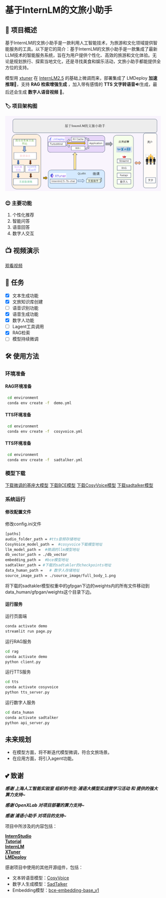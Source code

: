 # 基于InternLM的文旅小助手

## 📖 项目概述
基于InternLM的文旅小助手是一款利用人工智能技术，为旅游和文化领域提供智能服务的工具。以下是它的简介：基于InternLM的文旅小助手是一款集成了最新LLM技术的智能服务系统，旨在为用户提供个性化、高效的旅游和文化体验。无论是规划旅行、探索当地文化，还是寻找美食和娱乐活动，文旅小助手都能提供全方位的支持。

模型用 [xtuner](https://github.com/InternLM/xtuner) 在 [InternLM2.5](https://github.com/InternLM/InternLM) 的基础上微调而来，部署集成了 LMDeploy **加速推理**🚀，支持 **RAG 检索增强生成** ，加入带有感情的 **TTS 文字转语音**🔊生成，最后还会生成 **数字人语音视频** 🦸。

### 🏷️ 项目架构图
<p align="center">
    <img src="./image/架构图.png" alt="alt text" >
</p>

### 😊 主要功能
1. 个性化推荐
2. 智能问答
3. 语音回答
4. 数字人交互

## 📺️ 视频演示
[观看视频](https://www.bilibili.com/video/BV14FY1ejEun/?spm_id_from=333.999.0.0&vd_source=49d7dc394125d1aa584fca04e78a909f)


## 🧾 任务

- [x] 文本生成功能
- [x] 文旅知识库创建
- [ ] 语音识别功能
- [x] 语音生成功能
- [x] 数字人功能
- [ ] Lagent工具调用
- [x] RAG检索
- [ ] 模型持续微调

## 🛠️ 使用方法

### 环境准备

#### RAG环境准备

```bash
 cd environment
 conda env create -f  demo.yml
```

#### TTS环境准备

```bash
 cd environment
 conda env create -f  cosyvoice.yml
```

#### TTS环境准备

```bash
 cd environment
 conda env create -f  sadtalker.yml
```

### 模型下载

[下载微调的基座大模型](https://openxlab.org.cn/models/detail/ljk-0/wenlv)
[下载BCE模型](https://www.modelscope.cn/models/netease-youdao/bce-embedding-base_v1)
[下载CosyVoice模型](https://www.modelscope.cn/models/iic/CosyVoice-300M-SFT)
[下载sadtalker模型](https://www.modelscope.cn/models/wwd123/sadtalker)


### 系统运行

#### 修改配置文件

修改config.ini文件

```bash
[paths]
audio_folder_path = #tts音频存储地址
CosyVoice_model_path =  #cosyvoice下载模型地址
llm_model_path =  #微调的llm模型地址
db_vector_path = ./db_vector
embedding_path =  #bce模型地址
sadtalker_path = #下载的sadtakler的checkpoints地址
data_human_path =   # 数字人存储地址
source_image_path = ./source_image/full_body_1.png
```

将下载的sadtakler模型权重中的gfpgan下边的weights内的所有文件移动到data_human/gfpgan/weights这个目录下边。

#### 运行服务

运行页面端

```bash
conda activate demo
streamlit run page.py
```

运行RAG服务

```bash
cd rag
conda activate demo
python client.py
```

运行TTS服务

```bash
cd tts
conda activate cosyvoice
python tts_server.py
```

运行数字人服务

```bash
cd data_human
conda activate sadtalker
python api_server.py
```

## 未来规划

- 在模型方面，将不断迭代模型微调，符合文旅场景。
- 在应用方面，将引入agent功能。


## 💕 致谢

***感谢 上海人工智能实验室 组织的书生·浦语大模型实战营学习活动 和 提供的强大算力支持~***

***感谢 OpenXLab 对项目部署的算力支持~***

***感谢 浦语小助手 对项目的支持~***

项目中所涉及的内容包括：

[**InternStudio**](https://studio.intern-ai.org.cn/)  
[**Tutorial**](https://github.com/InternLM/tutorial)  
[**InternLM**](https://github.com/InternLM/InternLM)  
[**XTuner**](https://github.com/InternLM/xtuner)   
[**LMDeploy**](https://github.com/InternLM/lmdeploy)  

感谢项目中使用的其他开源组件，包括：
* 文本转语音模型：[CosyVoice](https://github.com/FunAudioLLM/CosyVoice)
* 数字人生成模型：[SadTalker](https://github.com/OpenTalker/SadTalker)
* Embedding模型：[bce-embedding-base_v1](https://www.modelscope.cn/models/netease-youdao/bce-embedding-base_v1)